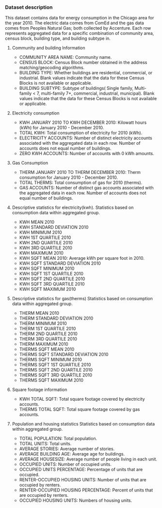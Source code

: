 ### Dataset description
This dataset contains data for energy consumption in the Chicago area for the year 2010. The electric data comes from ComEd and the gas data comes from Peoples Natural Gas; both collected by Accenture. Each row represents aggregated data for a specific combination of community area, census block, building type, and building subtype in.  
1.  Community and building Information
    - COMMUNITY AREA NAME: Community name.
    - CENSUS BLOCK: Census Block number obtained in the address matching/geocoding algorithms.
    - BUILDING TYPE: Whether buildings are residential, commercial, or industrial. Blank values indicate that the data for these Census Blocks is not available or applicable.
    - BUILDING SUBTYPE: Subtype of buildings( Single family, Multi-family < 7, multi-family 7+, commercial, industrial, municipal). Blank values indicate that the data for these Census Blocks is not available or applicable.

1.  Electricity consumption
    - KWH JANUARY 2010 TO KWH DECEMBER 2010: Kilowatt hours (kWh) for January 2010 - December 2010.
    - TOTAL KWH: Total consumption of electricity for 2010 (kWh).
    - ELECTRICITY ACCOUNTS: Number of distinct electricity accounts associated with the aggregated data in each row. Number of accounts does not equal number of buildings.
    - ZERO KWH ACCOUNTS: Number of accounts with 0 kWh amounts.

1.  Gas Consumption 
    - THERM JANUARY 2010 TO THERM DECEMBER 2010: Therm consumption for January 2010 - December 2010.
    - TOTAL THERMS: Total consumption of gas for 2010 (therms).
    - GAS ACCOUNTS: Number of distinct gas accounts associated with the aggregated data in each row. Number of accounts does not equal number  of buildings.

1. Descriptive statistics for electricity(kwh).
    Statistics based on consumption data within aggregated group.
    - KWH MEAN 2010
    - KWH STANDARD DEVIATION 2010
    - KWH MINIMUM 2010
    - KWH 1ST QUARTILE 2010
    - KWH 2ND QUARTILE 2010
    - KWH 3RD QUARTILE 2010
    - KWH MAXIMUM 2010
    - KWH SQFT MEAN 2010: Average kWh per square foot in 2010.
    - KWH SQFT STANDARD DEVIATION 2010
    - KWH SQFT MINIMUM 2010
    - KWH SQFT 1ST QUARTILE 2010
    - KWH SQFT 2ND QUARTILE 2010
    - KWH SQFT 3RD QUARTILE 2010
    - KWH SQFT MAXIMUM 2010

1. Descriptive statistics for gas(therms)
    Statistics based on consumption data within aggregated group.
    - THERM MEAN 2010
    - THERM STANDARD DEVIATION 2010
    - THERM MINIMUM 2010
    - THERM 1ST QUARTILE 2010
    - THERM 2ND QUARTILE 2010
    - THERM 3RD QUARTILE 2010
    - THERM MAXIMUM 2010
    - THERMS SQFT MEAN 2010
    - THERMS SQFT STANDARD DEVIATION 2010
    - THERMS SQFT MINIMUM 2010
    - THERMS SQFT 1ST QUARTILE 2010
    - THERMS SQFT 2ND QUARTILE 2010
    - THERMS SQFT 3RD QUARTILE 2010
    - THERMS SQFT MAXIMUM 2010

1. Square footage information
    - KWH TOTAL SQFT: Total square footage covered by electricity accounts. 
    - THERMS TOTAL SQFT: Total square footage covered by gas accounts.

1. Population and housing statistics
    Statistics based on consumption data within aggregated group.
    - TOTAL POPULATION: Total population.
    - TOTAL UNITS: Total units.
    - AVERAGE STORIES: Average number of stories.
    - AVERAGE BUILDING AGE: Average age for buildings.
    - AVERAGE HOUSESIZE: Average number of people living in each unit.
    - OCCUPIED UNITS: Number of occupied units.
    - OCCUPIED UNITS PERCENTAGE: Percentage of units that are occupied.
    - RENTER-OCCUPIED HOUSING UNITS: Number of units that are occupied by renters.
    - RENTER-OCCUPIED HOUSING PERCENTAGE: Percent of units that are occupied by renters.
    - OCCUPIED HOUSING UNITS: Numbers of housing units.